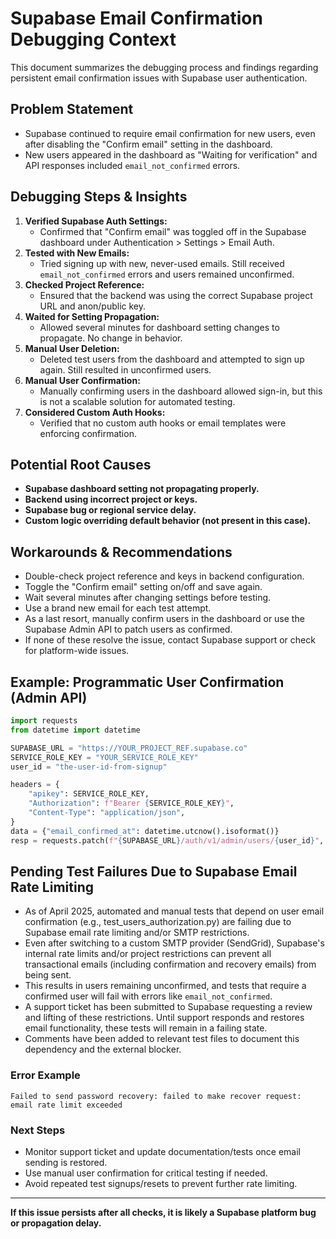 # Supabase Email Confirmation Debugging Context

This document summarizes the debugging process and findings regarding persistent email confirmation issues with Supabase user authentication.

## Problem Statement
- Supabase continued to require email confirmation for new users, even after disabling the "Confirm email" setting in the dashboard.
- New users appeared in the dashboard as "Waiting for verification" and API responses included `email_not_confirmed` errors.

## Debugging Steps & Insights
1. **Verified Supabase Auth Settings:**
   - Confirmed that "Confirm email" was toggled off in the Supabase dashboard under Authentication > Settings > Email Auth.
2. **Tested with New Emails:**
   - Tried signing up with new, never-used emails. Still received `email_not_confirmed` errors and users remained unconfirmed.
3. **Checked Project Reference:**
   - Ensured that the backend was using the correct Supabase project URL and anon/public key.
4. **Waited for Setting Propagation:**
   - Allowed several minutes for dashboard setting changes to propagate. No change in behavior.
5. **Manual User Deletion:**
   - Deleted test users from the dashboard and attempted to sign up again. Still resulted in unconfirmed users.
6. **Manual User Confirmation:**
   - Manually confirming users in the dashboard allowed sign-in, but this is not a scalable solution for automated testing.
7. **Considered Custom Auth Hooks:**
   - Verified that no custom auth hooks or email templates were enforcing confirmation.

## Potential Root Causes
- **Supabase dashboard setting not propagating properly.**
- **Backend using incorrect project or keys.**
- **Supabase bug or regional service delay.**
- **Custom logic overriding default behavior (not present in this case).**

## Workarounds & Recommendations
- Double-check project reference and keys in backend configuration.
- Toggle the "Confirm email" setting on/off and save again.
- Wait several minutes after changing settings before testing.
- Use a brand new email for each test attempt.
- As a last resort, manually confirm users in the dashboard or use the Supabase Admin API to patch users as confirmed.
- If none of these resolve the issue, contact Supabase support or check for platform-wide issues.

## Example: Programmatic User Confirmation (Admin API)
```python
import requests
from datetime import datetime

SUPABASE_URL = "https://YOUR_PROJECT_REF.supabase.co"
SERVICE_ROLE_KEY = "YOUR_SERVICE_ROLE_KEY"
user_id = "the-user-id-from-signup"

headers = {
    "apikey": SERVICE_ROLE_KEY,
    "Authorization": f"Bearer {SERVICE_ROLE_KEY}",
    "Content-Type": "application/json",
}
data = {"email_confirmed_at": datetime.utcnow().isoformat()}
resp = requests.patch(f"{SUPABASE_URL}/auth/v1/admin/users/{user_id}", headers=headers, json=data)
```

## Pending Test Failures Due to Supabase Email Rate Limiting

- As of April 2025, automated and manual tests that depend on user email confirmation (e.g., test_users_authorization.py) are failing due to Supabase email rate limiting and/or SMTP restrictions.
- Even after switching to a custom SMTP provider (SendGrid), Supabase's internal rate limits and/or project restrictions can prevent all transactional emails (including confirmation and recovery emails) from being sent.
- This results in users remaining unconfirmed, and tests that require a confirmed user will fail with errors like `email_not_confirmed`.
- A support ticket has been submitted to Supabase requesting a review and lifting of these restrictions. Until support responds and restores email functionality, these tests will remain in a failing state.
- Comments have been added to relevant test files to document this dependency and the external blocker.

### Error Example

```
Failed to send password recovery: failed to make recover request: email rate limit exceeded
```

### Next Steps
- Monitor support ticket and update documentation/tests once email sending is restored.
- Use manual user confirmation for critical testing if needed.
- Avoid repeated test signups/resets to prevent further rate limiting.

---

**If this issue persists after all checks, it is likely a Supabase platform bug or propagation delay.**

